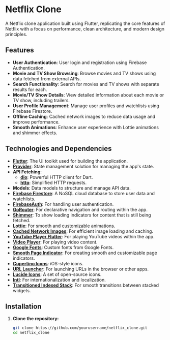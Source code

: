 # Netflix Clone

A Netflix clone application built using Flutter, replicating the core features of Netflix with a focus on performance, clean architecture, and modern design principles.

## Features

- **User Authentication**: User login and registration using Firebase Authentication.
- **Movie and TV Show Browsing**: Browse movies and TV shows using data fetched from external APIs.
- **Search Functionality**: Search for movies and TV shows with separate results for each.
- **Movie/TV Show Details**: View detailed information about each movie or TV show, including trailers.
- **User Profile Management**: Manage user profiles and watchlists using Firebase Firestore.
- **Offline Caching**: Cached network images to reduce data usage and improve performance.
- **Smooth Animations**: Enhance user experience with Lottie animations and shimmer effects.

## Technologies and Dependencies

- **[Flutter](https://flutter.dev/)**: The UI toolkit used for building the application.
- **[Provider](https://pub.dev/packages/provider)**: State management solution for managing the app's state.
- **API Fetching**: 
  - **[dio](https://pub.dev/packages/dio)**: Powerful HTTP client for Dart.
  - **[http](https://pub.dev/packages/http)**: Simplified HTTP requests.
- **Models**: Data models to structure and manage API data.
- **[Firebase Firestore](https://firebase.google.com/products/firestore)**: A NoSQL cloud database to store user data and watchlists.
- **[FirebaseAuth](https://firebase.google.com/products/auth)**: For handling user authentication.
- **[GoRouter](https://pub.dev/packages/go_router)**: For declarative navigation and routing within the app.
- **[Shimmer](https://pub.dev/packages/shimmer)**: To show loading indicators for content that is still being fetched.
- **[Lottie](https://pub.dev/packages/lottie)**: For smooth and customizable animations.
- **[Cached Network Images](https://pub.dev/packages/cached_network_image)**: For efficient image loading and caching.
- **[YouTube Player Flutter](https://pub.dev/packages/youtube_player_flutter)**: For playing YouTube videos within the app.
- **[Video Player](https://pub.dev/packages/video_player)**: For playing video content.
- **[Google Fonts](https://pub.dev/packages/google_fonts)**: Custom fonts from Google Fonts.
- **[Smooth Page Indicator](https://pub.dev/packages/smooth_page_indicator)**: For creating smooth and customizable page indicators.
- **[Cupertino Icons](https://pub.dev/packages/cupertino_icons)**: iOS-style icons.
- **[URL Launcher](https://pub.dev/packages/url_launcher)**: For launching URLs in the browser or other apps.
- **[Lucide Icons](https://pub.dev/packages/lucide_icons)**: A set of open-source icons.
- **[Intl](https://pub.dev/packages/intl)**: For internationalization and localization.
- **[Transitioned Indexed Stack](https://pub.dev/packages/transitioned_indexed_stack)**: For smooth transitions between stacked widgets.

## Installation

1. **Clone the repository:**

   ```bash
   git clone https://github.com/yourusername/netflix_clone.git
   cd netflix_clone
